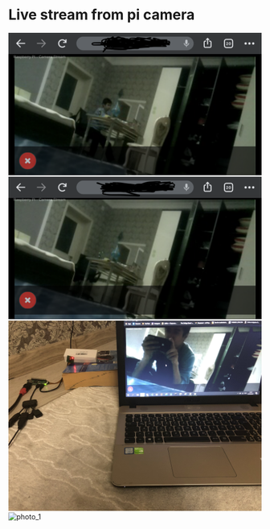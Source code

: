 # Live stream from pi camera

![photo_1](/photos/screenshot_with_me.png)
![photo_1](/photos/screenshot_without_me.png)
![photo_1](/photos/show_pi.jpg)
![photo_1](/photos/vidgif.gif)
